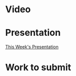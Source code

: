 
# Video

# Presentation
[This Week's Presentation](WebDev/2%20-%20Digital%20Applications/_topics/_presentations/presentationWeek03.md)

# Work to submit
